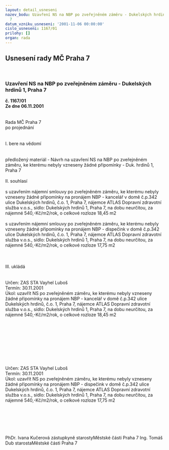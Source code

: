 ```yaml
---
layout: detail_usneseni
nazev_bodu: Uzavření NS na NBP po zveřejněném záměru - Dukelských hrdinů 1, Praha
  7
datum_vzniku_usneseni: '2001-11-06 00:00:00'
cislo_usneseni: 1167/01
prilohy: []
organ: rada
---
```

<div id="ucUsn_pList" class="usn">
	<span><h2>Usnesení rady MČ Praha 7 </h2>
<br></span><div class="standBody">
<span><h3>Uzavření NS na NBP po zveřejněném záměru - Dukelských hrdinů 1, Praha 7</h3></span><div class="center">
		<strong>č. 1167/01</strong><br>
	</div>
<div class="center">
		<strong>Ze dne 06.11.2001</strong><br><br>
	</div>
<br>Rada MČ Praha 7<br>po projednání<br><br><br>I.	bere na vědomí<br><br> <br>předložený materiál - Návrh na uzavření NS na NBP po zveřejněném záměru, ke kterému nebyly vzneseny žádné připomínky - Duk. hrdinů 1, Praha 7<br><br>II.	souhlasí <br><br>s uzavřením nájemní smlouvy po zveřejněném záměru, ke kterému nebyly vzneseny žádné připomínky na pronájem NBP - kancelář v domě č.p.342 ulice Dukelských hrdinů, č.o. 1, Praha 7, nájemce ATLAS Dopravní zdravotní služba v.o.s., sídlo: Dukelských hrdinů 1, Praha 7,  na dobu neurčitou, za nájemné 540,-Kč/m2/rok, o celkové rozloze 18,45 m2<br><br>s uzavřením nájemní smlouvy po zveřejněném záměru, ke kterému nebyly vzneseny žádné připomínky na pronájem NBP - dispečink v domě č.p.342 ulice Dukelských hrdinů, č.o. 1, Praha 7, nájemce ATLAS Dopravní zdravotní služba v.o.s., sídlo: Dukelských hrdinů 1, Praha 7,  na dobu neurčitou, za nájemné 540,-Kč/m2/rok, o celkové rozloze 17,75 m2<br><br><br><br>III.	ukládá <br><br> <br>Určen:	ZAS STA Vayhel Luboš<br>Termín: 30.11.2001<br>Úkol:	uzavřít NS po zveřejněném záměru, ke kterému nebyly vzneseny žádné připomínky na pronájem NBP - kancelář v domě č.p.342 ulice Dukelských hrdinů, č.o. 1, Praha 7, nájemce ATLAS Dopravní zdravotní služba v.o.s., sídlo: Dukelských hrdinů 1, Praha 7,  na dobu neurčitou, za nájemné 540,-Kč/m2/rok, o celkové rozloze 18,45 m2 <br> <br><br><br><br><br><br><br><br> <br>Určen:	ZAS STA Vayhel Luboš<br>Termín: 30.11.2001<br>Úkol:	uzavřít NS po zveřejněném záměru, ke kterému nebyly vzneseny žádné připomínky na pronájem NBP - dispečink v domě č.p.342 ulice Dukelských hrdinů, č.o. 1, Praha 7, nájemce ATLAS Dopravní zdravotní služba v.o.s., sídlo: Dukelských hrdinů 1, Praha 7,  na dobu neurčitou, za nájemné 540,-Kč/m2/rok, o celkové rozloze 17,75 m2<br> <br> <br><br><br> <br>	<br>PhDr. Ivana Kučerová zástupkyně starostyMěstské části Praha 7	Ing. Tomáš Dub starostaMěstské části Praha 7<br>	<br><br>
</div>
</div>